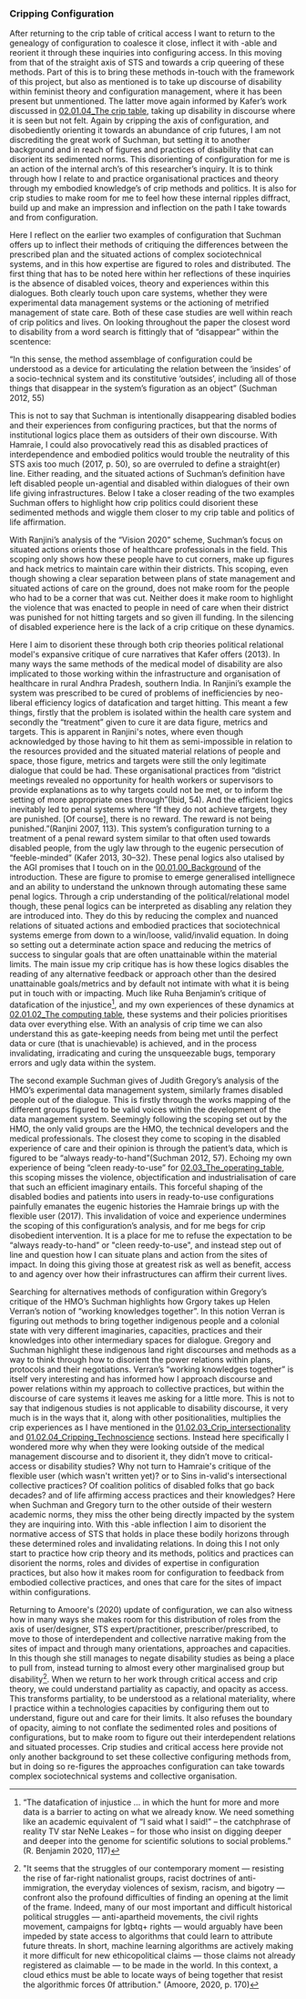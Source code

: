 ### Cripping Configuration

After returning to the crip table of critical access I want to return to the genealogy of configuration to coalesce it close, inflect it with -able and reorient it through these inquiries into configuring access. In this moving from that of the straight axis of STS and towards a crip queering of these methods. Part of this is to bring these methods in-touch with the framework of this project, but also as mentioned is to take up discourse of disability within feminist theory and configuration management, where it has been present but unmentioned. The latter move again informed by Kafer’s work discussed in [02.01.04_The crip table](../02_Crip-Tic%20of%20vignettes/02.01.04_The%20crip%20table.md), taking up disability in discourse where it is seen but not felt. Again by cripping the axis of configuration, and disobediently orienting it towards an abundance of crip futures, I am not discrediting the great work of Suchman, but setting it to another background and in reach of figures and practices of disability that can disorient its sedimented norms. This disorienting of configuration for me is an action of the internal arch’s of this researcher’s inquiry. It is to think through how I relate to and practice organisational practices and theory through my embodied knowledge’s of crip methods and politics. It is also for crip studies to make room for me to feel how these internal ripples diffract, build up and make an impression  and inflection on the path I take towards and from configuration.

Here I reflect on the earlier two examples of configuration that Suchman offers up to inflect their methods of critiquing the differences between the prescribed plan and the situated actions of complex sociotechnical systems, and in this how expertise are figured to roles and distributed. The first thing that has to be noted here within her reflections of these inquiries is the absence of disabled voices, theory and experiences within this dialogues. Both clearly touch upon care systems, whether they were experimental data management systems or the actioning of metrified management of state care. Both of these case studies are well within reach of crip politics and lives. On looking throughout the paper the closest word to disability from a word search is fittingly that of “disappear” within the scentence:

“In this sense, the method assemblage of configuration could be understood as a device for articulating the relation between the ‘insides’ of a socio-technical system and its constitutive ‘outsides’, including all of those things that disappear in the system’s figuration as an object” (Suchman 2012, 55)

This is not to say that Suchman is intentionally disappearing disabled bodies and their experiences from configuring practices, but that the norms of institutional logics place them as outsiders of their own discourse. With Hamraie, I could also provocatively read this as disabled practices of interdependence and embodied politics would trouble the neutrality of this STS axis too much (2017, p. 50), so are overruled to define a straight(er) line. Either reading, and the situated actions of Suchman’s definition have left disabled people un-agential and disabled within dialogues of their own life giving infrastructures. Below I take a closer reading of the two examples Suchman offers to highlight how crip politics could disorient these sedimented methods and wiggle them closer to my crip table and politics of life affirmation.

With Ranjini’s analysis of the “Vision 2020” scheme, Suchman’s focus on situated actions orients those of healthcare professionals in the field. This scoping only shows how these people have to cut corners, make up figures and hack metrics to maintain care within their districts. This scoping, even though showing a clear separation between plans of state management and situated actions of care on the ground, does not make room for the people who had to be a corner that was cut. Neither does it make room to highlight the violence that was enacted to people in need of care when their district was punished for not hitting targets and so given ill funding. In the silencing of disabled experience here is the lack of a crip critique on these dynamics. 

Here I aim to disorient these through both crip theories political relational model's expansive critique of cure narratives that Kafer offers (2013). In many ways the same methods of the medical model of disability are also implicated to those working within the infrastructure and organisation of healthcare in rural Andhra Pradesh, southern India. In Ranjini’s example the system was prescribed to be cured of problems of inefficiencies by neo-liberal efficiency logics of datafication and target hitting. This meant a few things, firstly that the problem is isolated within the health care system and secondly  the “treatment” given to cure it are data figure, metrics and targets. This is apparent in Ranjini's notes, where even though acknowledged by those having to hit them as semi-impossible in relation to the resources provided and the situated material relations of people and space, those figure, metrics and targets were still the only legitimate dialogue that could be had. These organisational practices from “district meetings revealed no opportunity for health workers or supervisors to provide explanations as to why targets could not be met, or to inform the setting of more appropriate ones through”(Ibid, 54). And the efficient logics inevitably led to penal systems where “If they do not achieve targets, they are punished. \[Of course], there is no reward. The reward is not being punished.”(Ranjini 2007, 113). This system’s configuration turning to a treatment of a penal reward system similar to that often used towards disabled people, from the ugly law through to the eugenic persecution of “feeble-minded” (Kafer 2013, 30–32). These penal logics also utalised by the AGI promises that I touch on in the [00.01.00_Background](../../00_Introduction/00_entries/00.01.00_Background.md) of the introduction. These are figure to promise to emerge generalised intellignece and an ability to understand the unknown through automating these same penal logics. Through a crip understanding of the political/relational model though, these penal logics can be interpreted as disabling any relation they are introduced into. They do this by reducing the complex and nuanced relations of situated actions and embodied practices that sociotechnical systems emerge from down to a win/loose, valid/invalid equation. In doing so setting out a determinate action space and reducing the metrics of success to singular goals that are often unattainable within the material limits. The main issue my crip critique has is how these logics disables the reading of any alternative feedback or approach other than the desired unattainable goals/metrics and by default not intimate with what it is being put in touch with or impacting. Much like Ruha Benjamin’s critique of datafication of the injustice[^2d], and my own experiences of these dynamics at [02.01.02_The computing table](../02_Crip-Tic%20of%20vignettes/02.01.02_The%20computing%20table.md), these systems and their policies prioritises data over everything else. With an analysis of crip time we can also understand this as gate-keeping needs from being met until the perfect data or cure (that is unachievable) is achieved, and in the process invalidating, irradicating and curing the unsqueezable bugs, temporary errors and ugly data within the system.

The second example Suchman gives of Judith Gregory’s analysis of the HMO’s experimental data management system, similarly frames disabled people out of the dialogue. This is firstly through the works mapping of the different groups figured to be valid voices within the development of the data management system. Seemingly following the scoping set out by the HMO, the only valid groups are the HMO, the technical developers and the medical professionals. The closest they come to scoping in the disabled experience of care and their opinion is through the patient’s data, which is figured to be “always ready-to-hand”(Suchman 2012, 57). Echoing my own experience of being “cleen ready-to-use” for [02.03_The_operating_table](../../02_Crip-Tic_of_Vignettes/02_entries/02.03_The_operating_table.md), this scoping misses the violence, objectification and industrialisation of care that such an efficient imaginary entails. This forceful shaping of the disabled bodies and patients into users in ready-to-use configurations painfully emanates the eugenic histories the Hamraie brings up with the flexible user (2017). This invalidation of voice and experience undermines the scoping of this configuration’s analysis, and for me begs for crip disobedient intervention. It is a place for me to refuse the expectation to be “always ready-to-hand” or "cleen reedy-to-use", and instead step out of line and question how I can situate plans and action from the sites of impact. In doing this giving those at greatest risk as well as benefit, access to and agency over how their infrastructures can affirm their current lives.

Searching for alternatives methods of configuration within Gregory’s critique of the HMO’s Suchman highlights how Grgory takes up Helen Verran’s notion of “working knowledges together”. In this notion Verran is figuring out methods to bring together indigenous people and a colonial state with very different imaginaries, capacities, practices and their knowledges into other intermediary spaces for dialogue. Gregory and Suchman highlight these indigenous land right discourses and methods as a way to think through how to disorient the power relations within plans, protocols and their negotiations. Verran’s “working knowledges together” is itself very interesting and has informed how I approach discourse and power relations within my approach to collective practices, but within the discourse of care systems it leaves me asking for a little more. This is not to say that indigenous studies is not applicable to disability discourse, it very much is in the ways that it, along with other positionalities, multiplies the crip experiences as I have mentioned in the [01.02.03_Crip_intersectionality](../../01_Disability_justice_and_life_affirmation_flipping_the_table/01_entries/01.02.03_Crip_intersectionality.md) and [01.02.04_Cripping_Technoscience](../../01_Disability_justice_and_life_affirmation_flipping_the_table/01_entries/01.02.04_Cripping_Technoscience.md) sections. Instead here specifically I wondered more why when they were looking outside of the medical management discourse and to disorient it, they didn’t move to critical-access or disability studies? Why not turn to Hamraie's critique of the flexible user (which wasn't written yet)? or to Sins in-valid's intersectional collective practices? Of coalition politics of disabled folks that go back decades? and of life affirming access practices and their knowledges? Here when Suchman and Gregory turn to the other outside of their western academic norms, they miss the other being directly impacted by the system they are inquiring into. With this -able inflection I aim to disorient the normative access of STS that holds in place these bodily horizons through these determined roles and invalidating relations. In doing this I not only start to practice how crip theory and its methods, politics and practices can disorient the norms, roles and divides of expertise in configuration practices, but also how it makes room for configuration to feedback from embodied collective practices, and ones that care for the sites of impact within configurations. 

Returning to Amoore's (2020) update of configuration, we can also witness how in many ways she makes room for this distribution of roles from the axis of user/designer, STS expert/practitioner, prescriber/prescribed, to move to those of interdependent and collective narrative making from the sites of impact and through many orientations, approaches and capacities. In this though she still manages to negate disability studies as being a place to pull from, instead turning to almost every other marginalised group but disability[^3d]. When we return to her work through critical access and crip theory, we could understand partiality as capactiy, and opacity as access. This transforms partiality, to be understood as a relational materiality, where I practice within a technologies capacities by configuring them out to understand, figure out and care for their limits. It also refuses the boundary of opacity, aiming to not conflate the sedimented roles and positions of configurations, but to make room to figure out their interdependent relations and situated processes. Crip studies and critical access here provide not only another background to set these collective configuring methods from, but in doing so re-figures the approaches configuration can take towards complex sociotechnical systems and collective organisation.  


[^2d]: “The datafication of injustice ... in which the hunt for more and more data is a barrier to acting on what we already know. We need something like an academic equivalent of “I said what I said!” – the catchphrase of reality TV star NeNe Leakes – for those who insist on digging deeper and deeper into the genome for scientific solutions to social problems.” (R. Benjamin 2020, 117)
[^3d]: "It seems that the struggles of our contemporary moment — resisting the rise of far-right nationalist groups, racist doctrines of anti- immigration, the everyday violences of sexism, racism, and bigotry — confront also the profound difficulties of finding an opening at the limit of the frame. Indeed, many of our most important and difficult historical political struggles — anti-apartheid movements, the civil rights movement, campaigns for lgbtq+ rights — would arguably have been impeded by state access to algorithms that could learn to attribute future threats. In short, machine learning algorithms are actively making it more difficult for new ethicopolitical claims — those claims not already registered as claimable — to be made in the world. In this context, a cloud ethics must be able to locate ways of being together that resist the algorithmic forces 0f attribution." (Amoore, 2020, p. 170)

